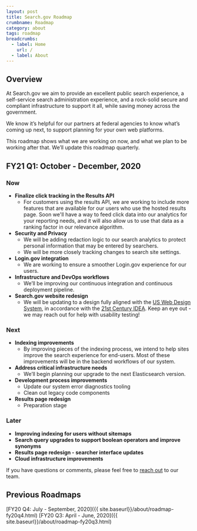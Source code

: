 ```yaml
---
layout: post
title: Search.gov Roadmap
crumbname: Roadmap
category: about
tags: roadmap
breadcrumbs:
  - label: Home
    url: /
  - label: About
---
```


## Overview

At Search.gov we aim to provide an excellent public search experience, a self-service search administration experience, and a rock-solid secure and compliant infrastructure to support it all, while saving money across the government.

We know it’s helpful for our partners at federal agencies to know what’s coming up next, to support planning for your own web platforms.
 
This roadmap shows what we are working on now, and what we plan to be working after that. We’ll update this roadmap quarterly.

## FY21 Q1: October - December, 2020

### Now

* **Finalize click tracking in the Results API**
  * For customers using the results API, we are working to include more features that are available for our users who use the hosted results page. Soon we'll have a way to feed click data into our analytics for your reporting needs, and it will also allow us to use that data as a ranking factor in our relevance algorithm.
* **Security and Privacy**
  * We will be adding redaction logic to our search analytics to protect personal information that may be entered by searchers.
  * We will be more closely tracking changes to search site settings.
* **Login.gov integration**
  * We are working to ensure a smoother Login.gov experience for our users.
* **Infrastructure and DevOps workflows**
  * We’ll be improving our continuous integration and continuous deployment pipeline.
* **Search.gov website redesign**
  * We will be updating to a design fully aligned with the [US Web Design System](https://designsystem.digital.gov/), in accordance with the [21st Century IDEA](https://digital.gov/resources/21st-century-integrated-digital-experience-act/). Keep an eye out - we may reach out for help with usability testing!

### Next

* **Indexing improvements**
  * By improving pieces of the indexing process, we intend to help sites improve the search experience for end-users. Most of these improvements will be in the backend workflows of our system.
* **Address critical infrastructure needs**
  * We’ll begin planning our upgrade to the next Elasticsearch version.
* **Development process improvements**
  * Update our system error diagnostics tooling
  * Clean out legacy code components
* **Results page redesign**
  * Preparation stage

### Later

* **Improving indexing for users without sitemaps**
* **Search query upgrades to support boolean operators and improve synonyms**
* **Results page redesign - searcher interface updates**
* **Cloud infrastructure improvements**

If you have questions or comments, please feel free to [reach out](mailto:search@support.digitalgov.gov) to our team.

## Previous Roadmaps

[FY20 Q4: July - September, 2020]({{ site.baseurl}}/about/roadmap-fy20q4.html)
[FY20 Q3: April - June, 2020]({{ site.baseurl}}/about/roadmap-fy20q3.html)